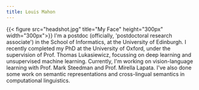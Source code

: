 ```yaml
---
title: Louis Mahon
---
```


{{< figure src="headshot.jpg" title="My Face" height="300px" width="300px">}}
I'm a postdoc (officially, 'postdoctoral research associate') in the School of Informatics, at the University of Edinburgh. I recently completed my PhD at the University of Oxford, under the supervision of Prof. Thomas Lukasiewicz, focussing on deep learning and unsupervised machine learning. Currently, I'm working on vision-language learning with Prof. Mark Steedman and Prof. Mirella Lapata. I've also done some work on semantic representations and cross-lingual semantics in computational linguistics. 



